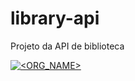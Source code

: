 # library-api
Projeto da API de biblioteca

[![<ORG_NAME>](https://circleci.com/gh/henriquegreve/library-api.svg?style=shield)](https://app.circleci.com/pipelines/github/henriquegreve/library-api?branch=master&filter=all)
